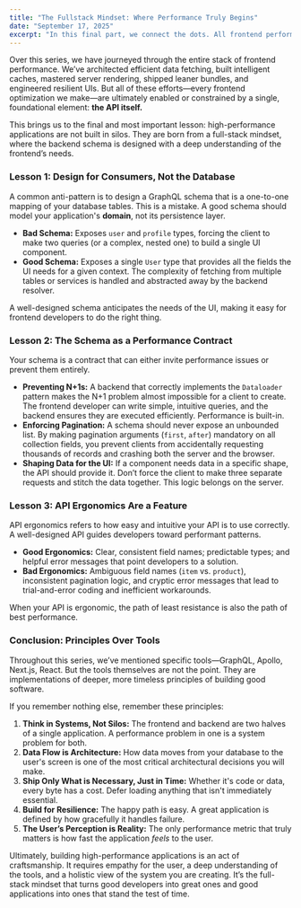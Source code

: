 ```yaml
---
title: "The Fullstack Mindset: Where Performance Truly Begins"
date: "September 17, 2025"
excerpt: "In this final part, we connect the dots. All frontend performance optimizations—caching, SSR, bundle splitting—are ultimately enabled or constrained by the backend. Learn how schema design, API ergonomics, and a full-stack mindset are the true foundation of a high-performance application."
---
```


Over this series, we have journeyed through the entire stack of frontend performance. We’ve architected efficient data fetching, built intelligent caches, mastered server rendering, shipped leaner bundles, and engineered resilient UIs. But all of these efforts—every frontend optimization we make—are ultimately enabled or constrained by a single, foundational element: **the API itself.**

This brings us to the final and most important lesson: high-performance applications are not built in silos. They are born from a full-stack mindset, where the backend schema is designed with a deep understanding of the frontend’s needs.

### Lesson 1: Design for Consumers, Not the Database

A common anti-pattern is to design a GraphQL schema that is a one-to-one mapping of your database tables. This is a mistake. A good schema should model your application's **domain**, not its persistence layer.

-   **Bad Schema:** Exposes `user` and `profile` types, forcing the client to make two queries (or a complex, nested one) to build a single UI component.
-   **Good Schema:** Exposes a single `User` type that provides all the fields the UI needs for a given context. The complexity of fetching from multiple tables or services is handled and abstracted away by the backend resolver.

A well-designed schema anticipates the needs of the UI, making it easy for frontend developers to do the right thing.

### Lesson 2: The Schema as a Performance Contract

Your schema is a contract that can either invite performance issues or prevent them entirely.

-   **Preventing N+1s:** A backend that correctly implements the `Dataloader` pattern makes the N+1 problem almost impossible for a client to create. The frontend developer can write simple, intuitive queries, and the backend ensures they are executed efficiently. Performance is built-in.
-   **Enforcing Pagination:** A schema should never expose an unbounded list. By making pagination arguments (`first`, `after`) mandatory on all collection fields, you prevent clients from accidentally requesting thousands of records and crashing both the server and the browser.
-   **Shaping Data for the UI:** If a component needs data in a specific shape, the API should provide it. Don’t force the client to make three separate requests and stitch the data together. This logic belongs on the server.

### Lesson 3: API Ergonomics Are a Feature

API ergonomics refers to how easy and intuitive your API is to use correctly. A well-designed API guides developers toward performant patterns.

-   **Good Ergonomics:** Clear, consistent field names; predictable types; and helpful error messages that point developers to a solution.
-   **Bad Ergonomics:** Ambiguous field names (`item` vs. `product`), inconsistent pagination logic, and cryptic error messages that lead to trial-and-error coding and inefficient workarounds.

When your API is ergonomic, the path of least resistance is also the path of best performance.

### Conclusion: Principles Over Tools

Throughout this series, we’ve mentioned specific tools—GraphQL, Apollo, Next.js, React. But the tools themselves are not the point. They are implementations of deeper, more timeless principles of building good software.

If you remember nothing else, remember these principles:

1.  **Think in Systems, Not Silos:** The frontend and backend are two halves of a single application. A performance problem in one is a system problem for both.
2.  **Data Flow is Architecture:** How data moves from your database to the user's screen is one of the most critical architectural decisions you will make.
3.  **Ship Only What is Necessary, Just in Time:** Whether it's code or data, every byte has a cost. Defer loading anything that isn't immediately essential.
4.  **Build for Resilience:** The happy path is easy. A great application is defined by how gracefully it handles failure.
5.  **The User’s Perception is Reality:** The only performance metric that truly matters is how fast the application *feels* to the user.

Ultimately, building high-performance applications is an act of craftsmanship. It requires empathy for the user, a deep understanding of the tools, and a holistic view of the system you are creating. It’s the full-stack mindset that turns good developers into great ones and good applications into ones that stand the test of time.
